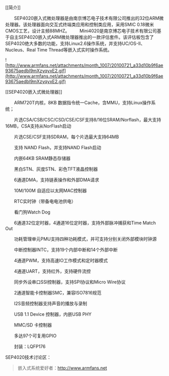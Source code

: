 [[简介]]

　　SEP4020嵌入式微处理器是由南京博芯电子技术有限公司推出的32位ARM微处理器。该处理器面向交互式终端类应用和控制类应用，采用SMIC 0.18微米CMOS工艺，设计主频88MHZ。
　　Mini4020是南京博芯电子技术有限公司基于自主SEP4020嵌入式ARM微处理器推出的一款评估套件。该评估板包含了SEP4020绝大多数的功能，支持Linux2.6操作系统，并支持UC/OS-II、Nucleus、Real Time Thread等嵌入式实时操作系统。

![http://www.armfans.net/attachments/month_1007/20100721_a33d10b9f6ae93675aedbl9mXzyqyxE2.gif](http://www.armfans.net/attachments/month_1007/20100721_a33d10b9f6ae93675aedbl9mXzyqyxE2.gif)


[[SEP4020嵌入式微处理器]]

　　ARM720T内核，8KB 数据指令统一Cache，含MMU，支持Linux操作系统；

　　片选CSA/CSB/CSC/CSD/CSE/CSF支持8/16位SRAM/Norflash，最大支持16MB，CSA支持从NorFlash启动

　　片选CSE/CSF支持SDRAM，每个片选最大支持64MB

　　支持 NAND Flash，并支持NAND Flash启动

　　内嵌64KB SRAM静态存储器

　　黑白STN、灰度STN、彩色TFT液晶控制器

　　6通道DMA，支持链表操作和外部DMA请求

　　10M/100M 自适应以太网MAC控制器

　　RTC实时钟（带备电电池供电）

　　看门狗Watch Dog

　　6通道32位定时器，4通道16位定时器，支持外部脉冲捕获和Time Match Out

　　功耗管理单元PMU支持四种功耗模式，并可支持分别关闭外部模块时钟源

　　中断控制器INTC，支持19个内部中断和14个外部中断

　　4通道PWM，支持高速IO工作模式和定时器模式

　　4通道UART，支持红外，支持硬件流控

　　同步外设串口SSI控制器，支持SPI协议和Micro Wire协议

　　2通道智能卡控制器SMC，兼容ISO7816规范

　　I2S音频控制器支持声音的播放与录制

　　USB 1.1 Device 控制器，内嵌USB PHY

　　MMC/SD 卡控制器

　　多达97个可复用GPIO

　　封装：LQFP176


SEP4020技术讨论区：
> 嵌入式系统爱好者：http://www.armfans.net